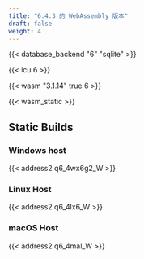 ```yaml
---
title: "6.4.3 的 WebAssembly 版本"
draft: false
weight: 4
---
```


{{< database_backend "6" "sqlite" >}}

{{< icu 6 >}}

{{< wasm "3.1.14" true 6 >}}

{{< wasm_static >}}

## Static Builds

### Windows host

{{< address2 q6_4wx6g2_W >}}

### Linux Host

{{< address2 q6_4lx6_W >}}

### macOS Host

{{< address2 q6_4mal_W >}}
